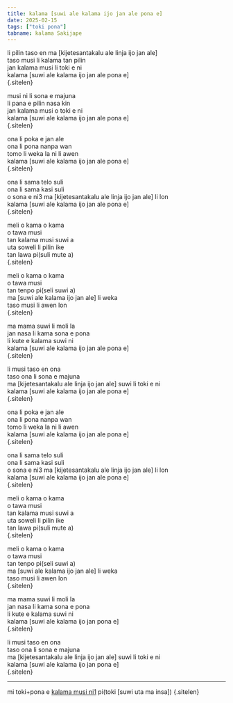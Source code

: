 ```yaml
---
title: kalama [suwi ale kalama ijo jan ale pona e]
date: 2025-02-15
tags: ["toki pona"]
tabname: kalama Sakijape
---
```


li pilin taso en ma [kijetesantakalu ale linja ijo jan ale]  
taso musi li kalama tan pilin  
jan kalama musi li toki e ni  
kalama [suwi ale kalama ijo jan ale pona e]  
{.sitelen}

musi ni li sona e majuna  
li pana e pilin nasa kin  
jan kalama musi o toki e ni  
kalama [suwi ale kalama ijo jan ale pona e]  
{.sitelen}

ona li poka e jan ale  
ona li pona nanpa wan  
tomo li weka la ni li awen  
kalama [suwi ale kalama ijo jan ale pona e]  
{.sitelen}

ona li sama telo suli  
ona li sama kasi suli  
o sona e ni3 ma [kijetesantakalu ale linja ijo jan ale] li lon  
kalama [suwi ale kalama ijo jan ale pona e]  
{.sitelen}

meli o kama o kama  
o tawa musi  
tan kalama musi suwi a  
uta soweli li pilin ike  
tan lawa pi(suli mute a)  
{.sitelen}

meli o kama o kama  
o tawa musi  
tan tenpo pi(seli suwi a)  
ma [suwi ale kalama ijo jan ale] li weka  
taso musi li awen lon  
{.sitelen}

ma mama suwi li moli la  
jan nasa li kama sona e pona  
li kute e kalama suwi ni  
kalama [suwi ale kalama ijo jan ale pona e]  
{.sitelen}

li musi taso en ona  
taso ona li sona e majuna  
ma [kijetesantakalu ale linja ijo jan ale] suwi li toki e ni  
kalama [suwi ale kalama ijo jan ale pona e]  
{.sitelen}

ona li poka e jan ale  
ona li pona nanpa wan  
tomo li weka la ni li awen  
kalama [suwi ale kalama ijo jan ale pona e]  
{.sitelen}

ona li sama telo suli  
ona li sama kasi suli  
o sona e ni3 ma [kijetesantakalu ale linja ijo jan ale] li lon  
kalama [suwi ale kalama ijo jan ale pona e]  
{.sitelen}

meli o kama o kama  
o tawa musi  
tan kalama musi suwi a  
uta soweli li pilin ike  
tan lawa pi(suli mute a)  
{.sitelen}

meli o kama o kama  
o tawa musi  
tan tenpo pi(seli suwi a)  
ma [suwi ale kalama ijo jan ale] li weka  
taso musi li awen lon  
{.sitelen}

ma mama suwi li moli la  
jan nasa li kama sona e pona  
li kute e kalama suwi ni  
kalama [suwi ale kalama ijo jan pona e]  
{.sitelen}

li musi taso en ona  
taso ona li sona e majuna  
ma [kijetesantakalu ale linja ijo jan ale] suwi li toki e ni  
kalama [suwi ale kalama ijo jan pona e]  
{.sitelen}

---

mi toki+pona e [kalama musi ni1](https://www.youtube.com/watch?v=uMszu_VgMfY) pi(toki [suwi uta ma insa])
{.sitelen}
